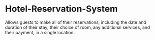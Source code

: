 # Hotel-Reservation-System
Allows guests to make all of their reservations, including the date and duration of their stay, their choice of room, any additional services, and their payment, in a single location.
